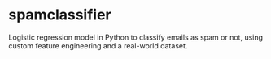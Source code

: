 # spamclassifier
Logistic regression model in Python to classify emails as spam or not, using custom feature engineering and a real-world dataset.
